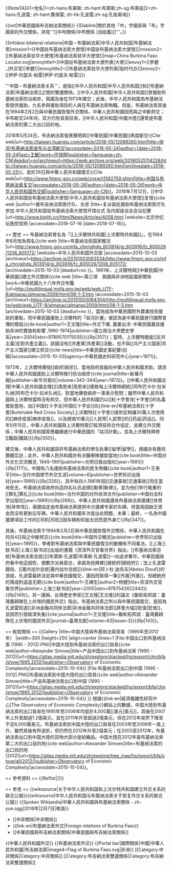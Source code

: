 {{NoteTA|G1=地名|1=zh-hans:布莱斯; zh-hant:布萊斯;zh-sg:布莱兹|2=zh-hans:孔波雷; zh-hant:龔保雷; zh-hk:孔波雷;zh-sg:孔帕奥埃}}

{{not|中華民國與布吉納法索關係}}
{{Dablink|關於其他「中」字國家與「布」字國家的外交關係，詳見'''[[中布關係|中布關係 (消歧義)]]'''。}}

{{Infobox bilateral relations|中国－布基納法索|中华人民共和国|布基納法索|mission1=[[中国驻布基纳法索大使馆|中国驻布基纳法索大使馆]]|mission2=[[布基纳法索驻华大使馆|布基纳法索驻华大使馆]]|map=China Burkina Faso Locator.svg|envoytitle1=[[中国驻布基纳法索大使列表|大使]]|envoy1=[[李健_(外交官)|李健]]|envoytitle2=[[布基纳法索驻华大使列表|临时代办]]|envoy2=[[伊萨·约瑟夫·帕雷|伊萨·约瑟夫·帕雷]]}}

'''中国－布基納法索关系'''，是指[[中华人民共和国|中华人民共和国]]和[[布基納法索|布基納法索]]之間的雙邊關係。[[中华人民共和国|中华人民共和国]]曾援助布基納法索防治痲疹，兩國及後在1973年建交；此後，中华人民共和国為布基納法索提供援助，九名參與援助項目的人員在布基納法索殉職。但是，布基納法索其後在1994年2月2日與中華民國恢復外交關係，中華人民共和國因而與之中斷邦交；中布断交24年间，双方仍有貿易往來，[[中华人民共和国|中國大陸]]還曾是布基納法索的第二大出口目的地。

2018年5月24日，布吉納法索發表聲明與[[中華民國|中華民國]]再度斷交<ref>{{Cite web|url=http://taiwan.huanqiu.com/article/2018-05/12089260.html|title=快讯!布基纳法索宣布与台湾断交|accessdate=2018-05-24|author=|date=2018-05-24|last=王敏|work=环球网|publisher=|language=zh-CN|deadurl=no|archiveurl=https://web.archive.org/web/20180525114228/http://taiwan.huanqiu.com/article/2018-05/12089260.html|archivedate=2018-05-25}}</ref>，並於26日與中華人民共和國復交<ref>{{Cite web|url=http://www.fmprc.gov.cn/web/zyxw/t1562759.shtml|title=中国与布基纳法索复交|accessdate=2018-05-26|author=|date=2018-05-26|work=中华人民共和国外交部|publisher=|language=zh-CN}}</ref>。2018年7月12日，[[中华人民共和国驻布基纳法索大使馆|中华人民共和国驻布基纳法索大使馆]]复馆<ref>{{cite web |author1=援布吉纳法索医疗队、左彦 |title=复派首批援助布基纳法索医疗队参加 中华人民共和国驻布基纳法索大使馆开馆仪式 及内部座谈会会议纪要 |url=http://www.bjsjth.cn/Html/News/Articles/4058.html |website=北京世纪坛医院官网 |accessdate=2018-07-16 |date=2018-07-16}}</ref>。

== 歷史 ==
布基納法索曾名為「[[上沃爾特共和國|上沃爾特共和國]]」，在1984年8月改為現名<ref>{{cite web |title=布基纳法索国家概况 |url=http://www.fmprc.gov.cn/mfa_chn/gjhdq_603914/gj_603916/fz_605026/1206_605172/ |website=中华人民共和国外交部 |accessdate=2015-10-03 |archiveurl=https://archive.is/20151003063534/http://www.fmprc.gov.cn/mfa_chn/gjhdq_603914/gj_603916/fz_605026/1206_605172/ |archivedate=2015-10-03 |deadurl=no }}</ref>。1961年，上沃爾特與[[中華民國|中華民國]]建立外交關係<ref>{{cite web |title=第三項　我國與非洲地區國家關係 |work=中華民國九十八年外交年鑑 |url=http://multilingual.mofa.gov.tw/web/web_UTF-8/almanac/almanac2009/html/08-1-3.htm |accessdate=2015-10-03 |archiveurl=https://archive.is/20151003064304/http://multilingual.mofa.gov.tw/web/web_UTF-8/almanac/almanac2009/html/08-1-3.htm |archivedate=2015-10-03 |deadurl=no }}</ref>，當地成為中華民國對外農業技術援助的重點，而中華民國援助上沃爾特的「姑河計畫」被認為是中華民國進行國際宣傳的樣版<ref name=tech>{{cite book|author1=王文隆|title=外交下鄉, 農業出洋: 中華民國農技援助非洲的實施和影響 ,1960-1974|publisher=國立政治大學歷史學系|year=2004|isbn=9789570175035}}</ref>{{Rp|357}}；當時，上沃爾特極度[[反共主義|反對共產主義]]，該國沒有[[共產黨|共產黨]]活動，也不與[[共产主义国家|共产主义国家]]建立邦交<ref>{{cite news|title=中華民國史事紀要(初稿)|accessdate=2015-10-03|agency=中華民國史料研究中心|year=1971}}</ref>。

1973年，上沃爾特爆發[[痲疹|痲疹]]，當地政府首腦向中華人民共和國求助，請求中華人民共和國援助上沃爾特推行防治痲疹<ref name=XinHua>{{cite journal|title=新華月報|publisher=新华月报社|volume=342–344|year=1973}}</ref>。[[中華人民共和國总理|中華人民共和國总理]][[周恩来|周恩来]]便致电上沃爾特總統[[阿布巴卡尔·拉米扎纳|阿布巴卡尔·拉米扎纳]]，對當地爆發痲疹一事表示慰問；雖然中華人民共和國與上沃爾特當時沒有邦交，但中華人民共和國仍以[[紅十字會|紅十字會]]的名義援助當地，由[[中国红十字会|中国红十字会]]向{{link-en|布基納法索红十字會|Burkinabé Red Cross Society|上沃爾特红十字會}}提供足夠讓30萬人次使用的[[麻疹疫苗|麻疹疫苗]]，以及總值10萬元[[人民幣|人民幣]]的[[药品|药品]]<ref name=XinHua/>。同年9月15日，中華人民共和國與上沃爾特簽訂經濟技術合作協定，並建立外交關係；中華人民共和國答應繼續進行中華民國的「姑河計劃」，並為上沃爾特興修[[鐵路|鐵路]]<ref name=tech/>{{Rp|350}}。

建交後，中華人民共和國容許布基納法索的學生赴華[[留學|留學]]，兩國亦有藝術團體互訪；此外，中華人民共和國亦有派醫療隊援助當地<ref>{{cite book|title=中国对外文化交流概览, 1949-1991|publisher=光明日报出版社|year=1993}}</ref>{{Rp|177}}。中國有八名援助布基纳法索的医生殉職<ref name=Death>{{cite book|author1=王泰平|title=当代中国使节外交生涯|volume=6|publisher=世界知识出版社|year=1999}}</ref>{{Rp|326}}，其中有四人1981年因[[交通事故|交通事故]]而在當地死去，布基纳法索政府向這四名队员追頒[[勳章|勳章]]，並为他们举行隆重的[[葬礼|葬礼]]<ref>{{cite book|title=当代中国的对外经済合作|publisher=中国社会科学出版社|year=1989}}</ref>{{Rp|266}}。中華人民共和國還為布基纳法索援建[[体育场|体育场]]，兩國協定由布基纳法索提供中方援建专家的车辆，但當局因缺乏資金而沒有更新旧车辆，中華人民共和國多次提出此問題，未果；最終，一名為中國援建項目工作的[[司机|司机]]因车辆和轮胎太旧而意外身亡<ref name=Death/>{{Rp|347}}。

其後，布基纳法索于1994年2月2日與中華民國恢復外交關係，中華人民共和國在同月4日與之中斷邦交<ref>{{cite book|title=中国外交概览|publisher=世界知识出版社|year=1995}}</ref>，學者對布基纳法索與中華民國復交的動機有不同看法。[[上海三联书店|上海三联书店]]出版的書籍《资深外交官看世界》指出，[[布基纳法索总统|布基纳法索总统]][[布莱斯·孔波雷|布莱斯·孔波雷]]一向追求奢华，中華民國政府看中他這個性，便數次派員密访，承諾為他興建[[總統府|總統府]]；加上孔波雷親信、[[塞内加尔总统|塞内加尔总统]]{{link-en|阿卜杜·迪烏夫|Abdou Diouf}}的游說，孔波雷最終決定與中華民國復交，還因而取得一筆[[外匯|外匯]]，但總統府的落成則遥遥无期<ref>{{cite book|author1=王嵎生|author2=杨健|title=资深外交官看世界|publisher=上海三联书店|year=2005|isbn=9787542622440}}</ref>{{Rp|149}}。另一邊廂，台灣歷史學家[[王文隆|王文隆]]的論文《鋤犁拓邦誼：臺灣農耕隊在上伏塔的國民外交》指出，布基纳法索之所以與中華民國復交，是因為孔波雷知道[[非洲金融共同体法郎|非洲金融共同体法郎]]將會大幅[[貶值|貶值]]，並因而引發經濟失衡<ref>{{cite journal|author1=王文隆|title=鋤犁拓邦誼：臺灣農耕隊在上伏塔的國民外交|journal=臺灣文獻|volume=63|issue=3}}</ref>{{Rp|143}}。

== 經貿關係 ==
{{Gallery
|title=中国大陸與布基纳法索貿易（1995年至2012年）
|width=300
|height=250
|align=center
|lines=1
|File:中国出口到布基纳法索 (1995 - 2012).PNG|中国大陸到布基纳法索的出口貿易<ref name=tradea>{{cite web|author=Alexander Simoes|title=产品中国出口到布基纳法索 (1995 - 2012)|url=https://atlas.media.mit.edu/zh/explore/stacked/hs/export/chn/bfa/show/1995.2012/|publisher=Observatory of Economic Complexity|accessdate=2015-10-04}}</ref>
|File:布基纳法索出口到中国 (1995 - 2012).PNG|布基纳法索到中国大陸的出口貿易<ref name=tradeb>{{cite web|author=Alexander Simoes|title=产品布基纳法索出口到中国 (1995 - 2012)|url=https://atlas.media.mit.edu/zh/explore/stacked/hs/export/bfa/chn/show/1995.2012/|publisher=Observatory of Economic Complexity|accessdate=2015-10-04}}</ref>
}}
根據{{link-en|經濟複雜性研究中心|The Observatory of Economic Complexity}}網站上的數據，中国大陸到布基纳法索的出口貿易在1995年至2006年均低於4,000萬[[美元|美元]]，其後在2007年上升至超過1.2億美元，並在2011年升至超過2億美元，但在2012年突然下降至不足8,000萬美元<ref name=tradea/>。布基纳法索到中国大陸的出口貿易在2003年至2006年一直上升，雖然其後有所波折，但仍然在2012年升至2億美元；在2003至2012年，布基纳法索出口到中国大陸的貨物大部分是紡織品<ref name=tradeb/>。中国大陸在2012年是布基纳法索第二大的出口目的地<ref>{{cite web|author=Alexander Simoes|title=布基纳法索的出口目的地 (2012)|url=https://atlas.media.mit.edu/zh/explore/tree_map/hs/export/bfa/show/all/2012/|publisher=Observatory of Economic Complexity|accessdate=2015-10-04}}</ref>。

== 參考資料 ==
{{Reflist|2}}

== 參見 ==
{{wikisource|关于中华人民共和国和上沃尔特共和国建立外交关系的联合公报}}{{wikisource|中华人民共和国与布基纳法索关于恢复外交关系的联合公报}}
{{Spoken Wikipedia|中華人民共和國與布基納法索關係 - zh-yue.ogg|2016年|2月7日|粵語}}
* [[中非關係|中非關係]]
* {{link-en|布基納法索外交|Foreign relations of Burkina Faso}}
* [[中華民國與布吉納法索關係|中華民國與布吉納法索關係]]

{{中華人民共和國外交}}
{{布基纳法索外交}}
{{Portal bar|國際關係|中國|中華人民共和國|布吉納法索|image4=Flag of Burkina Faso.svg|非洲}}
[[Category:中非關係|Category:中非關係]]
[[Category:布吉納法索雙邊關係|Category:布吉納法索雙邊關係]]